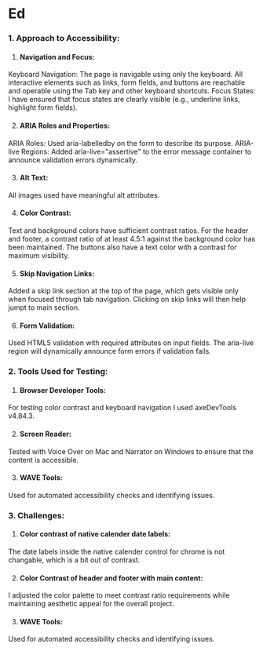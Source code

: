 # Ed


### 1. Approach to Accessibility:
1. #### Navigation and Focus:
Keyboard Navigation: The page is navigable using only the keyboard. All interactive elements such as links, form fields, and buttons are reachable and operable using the Tab key and other keyboard shortcuts.
Focus States: I have ensured that focus states are clearly visible (e.g., underline links, highlight form fields).

2. #### ARIA Roles and Properties:
ARIA Roles: Used aria-labelledby on the form to describe its purpose.
ARIA-live Regions: Added aria-live="assertive" to the error message container to announce validation errors dynamically.

3. #### Alt Text:
All images used have meaningful alt attributes.

4. #### Color Contrast:
Text and background colors have sufficient contrast ratios. For the header and footer, a contrast ratio of at least 4.5:1 against the background color has been maintained. The buttons also have a text color with a contrast for maximum visibility.

5. #### Skip Navigation Links:
Added a skip link section at the top of the page, which gets visible only when focused through tab navigation. Clicking on skip links will then help jumpt to main section.

6. #### Form Validation:
Used HTML5 validation with required attributes on input fields.
The aria-live region will dynamically announce form errors if validation fails.


### 2. Tools Used for Testing:

1. #### Browser Developer Tools:
For testing color contrast and keyboard navigation I used axeDevTools v4.84.3. 

2. #### Screen Reader:
Tested with Voice Over on Mac and Narrator on Windows to ensure that the content is accessible.

3. #### WAVE Tools:
Used for automated accessibility checks and identifying issues.


### 3. Challenges:

1. #### Color contrast of native calender date labels:
The date labels inside the native calender control for chrome is not changable, which is a bit out of contrast.

2. #### Color Contrast of header and footer with main content:
I adjusted the color palette to meet contrast ratio requirements while maintaining aesthetic appeal for the overall project.

3. #### WAVE Tools:
Used for automated accessibility checks and identifying issues.

